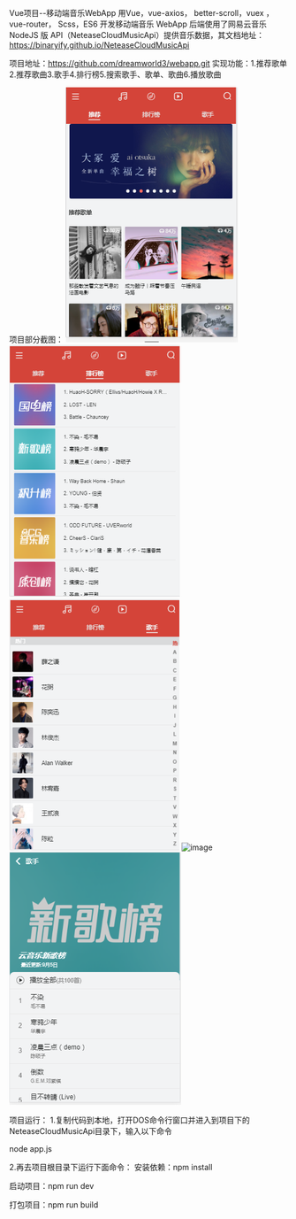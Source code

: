 Vue项目--移动端音乐WebApp
用Vue，vue-axios， better-scroll，vuex ，vue-router， Scss，ES6 开发移动端音乐 WebApp
后端使用了网易云音乐 NodeJS 版 API（NeteaseCloudMusicApi）提供音乐数据，其文档地址：https://binaryify.github.io/NeteaseCloudMusicApi

项目地址：https://github.com/dreamworld3/webapp.git
实现功能：1.推荐歌单2.推荐歌曲3.歌手4.排行榜5.搜索歌手、歌单、歌曲6.播放歌曲

项目部分截图：
![image](https://github.com/dreamworld3/webapp/blob/master/Screenshots/1.PNG)
![image](https://github.com/dreamworld3/webapp/blob/master/Screenshots/2.PNG)
![image](https://github.com/dreamworld3/webapp/blob/master/Screenshots/3.PNG)
![image](https://github.com/dreamworld3/webapp/blob/master/Screenshots/4.PNG)
![image](https://github.com/dreamworld3/webapp/blob/master/Screenshots/5.PNG)

项目运行：
1.复制代码到本地，打开DOS命令行窗口并进入到项目下的NeteaseCloudMusicApi目录下，输入以下命令

node app.js


2.再去项目根目录下运行下面命令：
安装依赖：npm install

启动项目：npm run dev

打包项目：npm run build


